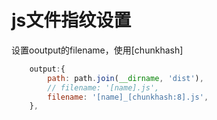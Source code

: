 # js文件指纹设置
设置ooutput的filename，使用[chunkhash]

````javascript
    output:{
        path: path.join(__dirname, 'dist'),
        // filename: '[name].js',
        filename: '[name]_[chunkhash:8].js',
    },
````
